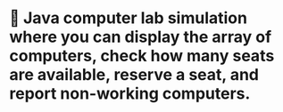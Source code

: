 # 	Java computer lab simulation where you can display the array of computers, check how many seats are available, reserve a seat, and report non-working computers.
